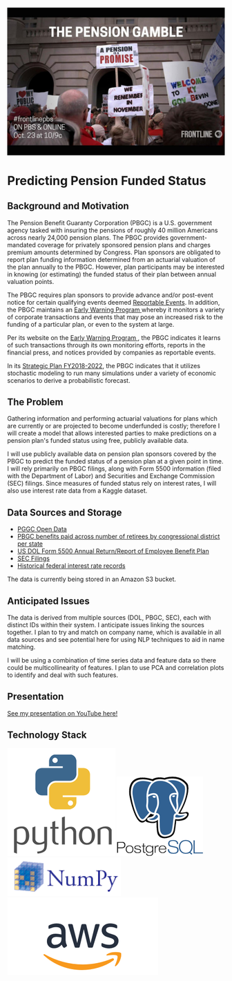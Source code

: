 <a href="https://www.forbes.com/sites/nextavenue/2018/10/22/the-next-retirement-crisis-americas-public-pensions/#2146b77a26f2"><img src="/images/pension_gamble.jpg" alt="the pension gamble"></a>

<h1> Predicting Pension Funded Status</h1>

<h2> Background and Motivation</h2>
<p>The Pension Benefit Guaranty Corporation (PBGC) is a U.S. government agency tasked with insuring the pensions of roughly 40 million Americans across nearly 24,000 pension plans.  The PBGC provides government-mandated coverage for privately sponsored pension plans and charges premium amounts determined by Congress.  Plan sponsors are obligated to report plan funding information determined from an actuarial valuation of the plan annually to the PBGC.  However, plan participants may be interested in knowing (or estimating) the funded status of their plan between annual valuation points.</p>
<p>The PBGC requires plan sponsors to provide advance and/or post-event notice for certain qualifying events deemed <a href = "https://www.pbgc.gov/prac/reporting-and-disclosure/reportable-events">Reportable Events</a>.  In addition, the PBGC maintains an <a href = "https://www.pbgc.gov/prac/risk-mitigation">Early Warning Program </a> whereby it monitors a variety of corporate transactions and events that may pose an increased risk to the funding of a particular plan, or even to the system at large. </p>
<p>Per its website on the  <a href = "https://www.pbgc.gov/prac/risk-mitigation">Early Warning Program </a>, the PBGC indicates it learns of such transactions through its own monitoring efforts, reports in the financial press, and notices provided by companies as reportable events.</p>
<p>In its <a href ="https://www.pbgc.gov/sites/default/files/pbgc-strategic-plan-2018-2022.pdf">Strategic Plan FY2018-2022</a>, the PBGC indicates that it utilizes stochastic modeling to run many simulations under a variety of economic scenarios to derive a probabilistic forecast.</p>

<h2>The Problem</h2>
<p>Gathering information and performing actuarial valuations for plans which are currently or are projected to become underfunded is costly; therefore I will create a model that allows interested parties to make predictions on a pension plan's funded status using free, publicly available data.</p>
<p>I will use publicly available data on pension plan sponsors covered by the PBGC to predict the funded status of a pension plan at a given point in time.  I will rely primarily on PBGC filings, along with Form 5500 information (filed with the Department of Labor) and Securities and Exchange Commission (SEC) filings.  Since measures of funded status rely on interest rates, I will also use interest rate data from a Kaggle dataset.</p>


<h2>Data Sources and Storage</h2>
<ul>
<li><a href = "https://www.pbgc.gov/open/index">PGGC Open Data</a></li>
<li><a href = "https://www.pbgc.gov/about/budget-performance-and-planning/statebystate"> PBGC benefits paid across number of retirees by congressional district per state</a></li>
<li><a href = "https://www.dol.gov/agencies/ebsa/about-ebsa/our-activities/public-disclosure/foia/form-5500-datasets">US DOL Form 5500 Annual Return/Report of Employee Benefit Plan</a></li>
<li><a href = "https://www.sec.gov/dera/data/financial-statement-data-sets.html">SEC Filings</a></li>
<li><a href = "https://www.kaggle.com/sohier/interest-rate-records">Historical federal interest rate records</a></li>
</ul>
<p>The data is currently being stored in an Amazon S3 bucket.</p>

<h2>Anticipated Issues</h2>
<p>The data is derived from multiple sources (DOL, PBGC, SEC), each with distinct IDs within their system.  I anticipate issues linking the sources together.  I plan to try and match on company name, which is available in all data sources and see potential here for using NLP techniques to aid in name matching.  </p>
<p>I will be using a combination of time series data and feature data so there could be multicollinearity of features.  I plan to use PCA and correlation plots to identify and deal with such features.</p>

<!--
<h2>Model Theory</h2>
A particular pension plan's funded status, FS<sub>t</sub> at a given point in time t, can be calculated as:<br>
<p><i>FS<sub>t</sub> = FS<sub>t-1</sub> + g<sub>&Delta;t</sub> + i<sub>&Delta;t</sub> + &alpha;<sub>&Delta;t</sub>+ &sigma;<sub>&Delta;t</sub></i></p>
where:<br>
<ul>
<li>F<sub>t-1</sub> is the funded status at a prior measurement date</li>
<li>g<sub>&Delta;t</sub> is the growth in plan obligation due to active participant accruals since the prior measurement date</li>
<li>i<sub>&Delta;t</sub> is the growth in plan obligation and plan assets due to interest accruals since the prior measurement date</li>
<li>a<sub>&Delta;t</sub> is the excess (or under) performance of plan assets relative to the interest rate used to value plan obligation (since the prior measurement date)</li>
<li>&sigma;<sub>&Delta;t</sub> is the remaining change due to features not otherwise accounted for (i.e. census data changes, plan benefit increases/decreases, etc.)</li>
</ul>
<p>I have access to F<sub>t-1</sub>, g<sub>&Delta;t</sub>, and i<sub>&Delta;t</sub> from historical Form 5500 filings.  Therefore I will need to create models to estimate &alpha;<sub>&Delta;t</sub>, and &sigma;<sub>&Delta;t</sub> in order to estimate FS<sub>t</sub>, the funded status at time t.</p>
<p></p>-->

<h2>Presentation</h2>
<p>
<a href="https://www.youtube.com/embed/mbNt1GXkcCQ" target="_blank">See my presentation on YouTube here!</a></p>

<h2>Technology Stack</h2>
<img src="/images/python_img.png" alt="python"> <img src="/images/postgres_img.png" alt="postgres_sql"><img src="/images/numpy_img.png" alt="numpy"><img src="/images/aws_img.png" alt="amazon web services">
